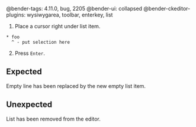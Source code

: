 @bender-tags: 4.11.0, bug, 2205
@bender-ui: collapsed
@bender-ckeditor-plugins: wysiwygarea, toolbar, enterkey, list

1. Place a cursor right under list item.

```
* foo
  ^ - put selection here 
```

2. Press `Enter`.

## Expected

Empty line has been replaced by the new empty list item.

## Unexpected

List has been removed from the editor.
